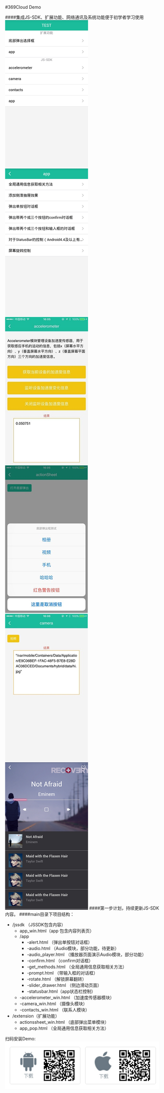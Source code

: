 #369Cloud Demo

####集成JS-SDK、扩展功能、网络通讯及系统功能便于初学者学习使用
![](doc/img/demo-home.png "")
![](doc/img/demo-jssdk-app.png "")
![](doc/img/demo-accelerator.jpg "")
![](doc/img/demo-actionsheet.jpg "")
![](doc/img/demo-camera.jpg "")
![](doc/img/demo-audio.png "")
####第一步计划，持续更新JS-SDK内容。
####main目录下项目结构：
* /jssdk （JSSDK包含内容）
	* app_win.html（app 包含内容列表页）
	* /app
		* -alert.html （弹出单按钮对话框）
		* -audio.html  （Audio模块，部分功能，待更新）
		* -audio_player.html  （播放器页面演示Audio模块，部分功能）
		* -confirm.html （confirm对话框）
		* -get_methods.html （全局通用信息获取相关方法）
		* -prompt.html   （带输入框的对话框）
		* -rotate.html   （解锁屏幕翻转）
		* -slider_drawer.html  （侧边滑动页面）
		* -statusbar.html（app状态栏控制）
	* -accelerometer_win.html （加速度传感器模块）
	* -camera_win.html 		  （摄像头模块）
	* -contacts_win.html      （联系人模块）
* /extension（扩展功能）
	* actionssheet_win.html （底部弹出菜单模块）
	* app_pop.html          （全局通用信息获取相关方法）

扫码安装Demo:</br>
![](doc/img/qrcode.png "App Download Url")
